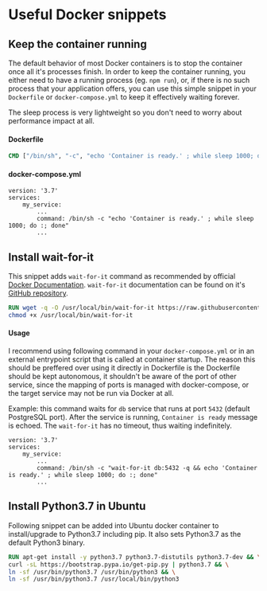 # Useful Docker snippets

## Keep the container running
The default behavior of most Docker containers is to stop the container once all it's processes finish. In order to keep the container running, you either need to have a running process (eg. `npm run`), or, if there is no such process that your application offers, you can use this simple snippet in your `Dockerfile` or `docker-compose.yml` to keep it effectively waiting forever. 

The sleep process is very lightweight so you don't need to worry about performance impact at all.

#### Dockerfile
```Dockerfile
CMD ["/bin/sh", "-c", "echo 'Container is ready.' ; while sleep 1000; do :; done"]
```
#### docker-compose.yml
```docker-compose
version: '3.7'
services:
    my_service:
        ...
        command: /bin/sh -c "echo 'Container is ready.' ; while sleep 1000; do :; done"
        ...
```

## Install wait-for-it
This snippet adds `wait-for-it` command as recommended by official [Docker Documentation](https://docs.docker.com/compose/startup-order/). `wait-for-it` documentation can be found on it's [GitHub repository](https://github.com/vishnubob/wait-for-it).


```Dockerfile
RUN wget -q -O /usr/local/bin/wait-for-it https://raw.githubusercontent.com/vishnubob/wait-for-it/master/wait-for-it.sh && \
chmod +x /usr/local/bin/wait-for-it
```

#### Usage
I recommend using following command in your `docker-compose.yml` or in an external entrypoint script that is called at container startup. The reason this should be preffered over using it directly in Dockerfile is the Dockerfile should be kept autonomous, it shouldn't be aware of the port of other service, since the mapping of ports is managed with docker-compose, or the target service may not be run via Docker at all.

Example: this command waits for `db` service that runs at port `5432` (default PostgreSQL port). After the service is running, `Container is ready` message is echoed. The `wait-for-it` has no timeout, thus waiting indefinitely.
```docker-compose
version: '3.7'
services:
    my_service:
        ...
        command: /bin/sh -c "wait-for-it db:5432 -q && echo 'Container is ready.' ; while sleep 1000; do :; done"
        ...
```


## Install Python3.7 in Ubuntu
Following snippet can be added into Ubuntu docker container to install/upgrade to Python3.7 including pip. It also sets
Python3.7 as the default Python3 binary.

```Dockerfile
RUN apt-get install -y python3.7 python3.7-distutils python3.7-dev && \
curl -sL https://bootstrap.pypa.io/get-pip.py | python3.7 && \
ln -sf /usr/bin/python3.7 /usr/bin/python3 && \
ln -sf /usr/bin/python3.7 /usr/local/bin/python3
```